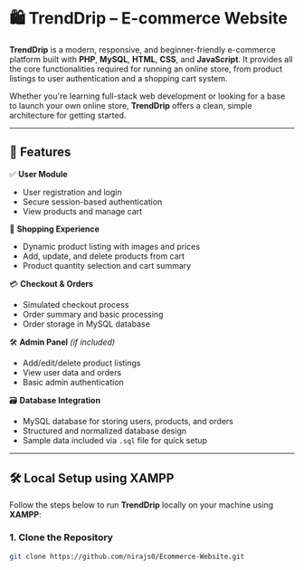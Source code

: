 # 🛍️ TrendDrip – E-commerce Website

**TrendDrip** is a modern, responsive, and beginner-friendly e-commerce platform built with **PHP**, **MySQL**, **HTML**, **CSS**, and **JavaScript**. It provides all the core functionalities required for running an online store, from product listings to user authentication and a shopping cart system.

Whether you're learning full-stack web development or looking for a base to launch your own online store, **TrendDrip** offers a clean, simple architecture for getting started.

---

## 🚀 Features

✅ **User Module**  
- User registration and login  
- Secure session-based authentication  
- View products and manage cart  

🛒 **Shopping Experience**  
- Dynamic product listing with images and prices  
- Add, update, and delete products from cart  
- Product quantity selection and cart summary  

💳 **Checkout & Orders**  
- Simulated checkout process  
- Order summary and basic processing  
- Order storage in MySQL database  

🛠️ **Admin Panel** *(if included)*  
- Add/edit/delete product listings  
- View user data and orders  
- Basic admin authentication  

🗃️ **Database Integration**  
- MySQL database for storing users, products, and orders  
- Structured and normalized database design  
- Sample data included via `.sql` file for quick setup  

---

## 🛠️ Local Setup using XAMPP

Follow the steps below to run **TrendDrip** locally on your machine using **XAMPP**:

### 1. Clone the Repository

```bash
git clone https://github.com/nirajs0/Ecommerce-Website.git

